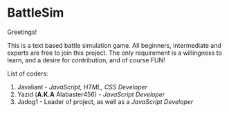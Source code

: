 BattleSim
===================

Greetings!

This is a text based battle simulation game. All beginners, intermediate and experts are free to join this project. The only requirement is a willingness to learn, and a desire for contribution, and of course FUN!

List of coders:

1. Javaliant - *JavaScript, HTML, CSS Developer* <br>
2. Yazid (**A.K.A** Alabaster456) - *JavaScript Developer* <br>
3. Jadog1 - Leader of project, as well as a *JavaScript Developer*<br>
